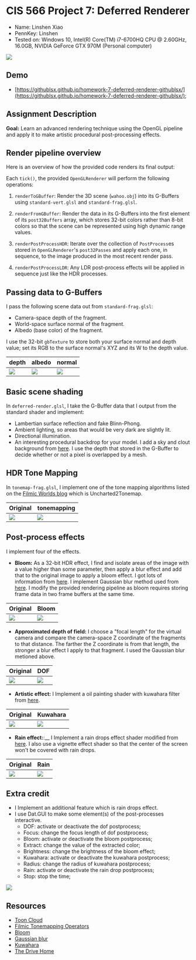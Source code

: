 # CIS 566 Project 7: Deferred Renderer

* Name: Linshen Xiao
* PennKey: Linshen
* Tested on: Windows 10, Intel(R) Core(TM) i7-6700HQ CPU @ 2.60GHz, 16.0GB, NVIDIA GeForce GTX 970M (Personal computer)

![](img/cover.gif)

## Demo

- [https://githublsx.github.io/homework-7-deferred-renderer-githublsx/](https://githublsx.github.io/homework-7-deferred-renderer-githublsx/);

## Assignment Description

**Goal:** Learn an advanced rendering technique using the OpenGL pipeline and apply it to make artistic procedural post-processing effects.

## Render pipeline overview

Here is an overview of how the provided code renders its final output:

Each `tick()`, the provided `OpenGLRenderer` will perform the following operations:

1. `renderToGBuffer`: Render the 3D scene (`wahoo.obj`) into its G-Buffers using `standard-vert.glsl` and `standard-frag.glsl`. 

2. `renderFromGBuffer`: Render the data in its G-Buffers into the first element of its `post32Buffers` array, which stores 32-bit colors rather than 8-bit colors so that the scene can be represented using high dynamic range values. 

3. `renderPostProcessHDR`: Iterate over the collection of `PostProcess`es stored in `OpenGLRenderer`'s `post32Passes` and apply each one, in sequence, to the image produced in the most recent render pass. 

4. `renderPostProcessLDR`: Any LDR post-process effects will be applied in sequence just like the HDR processes.

## Passing data to G-Buffers

I pass the following scene data out from `standard-frag.glsl`:

* Camera-space depth of the fragment.
* World-space surface normal of the fragment.
* Albedo (base color) of the fragment.

I use the 32-bit `gbTexture` to store both your surface normal and depth value; set its RGB to the surface normal's XYZ and its W to the depth value.

|depth|albedo|normal|
|--------------|--------------|--------------|
|![](img/depth.jpg)|![](img/albedo.jpg)|![](img/nor.jpg)|

## Basic scene shading

In `deferred-render.glsl`, I take the G-Buffer data that I output from the standard shader and implement:

* Lambertian surface reflection and fake Blinn-Phong.
* Ambient lighting, so areas that would be very dark are slightly lit.
* Directional illumination.
* An interesting procedural backdrop for your model. I add a sky and clout background from [here](https://www.shadertoy.com/view/4t23RR). I use the depth that stored in the G-Buffer to decide whether or not a pixel is overlapped by a mesh.

## HDR Tone Mapping
In `tonemap-frag.glsl`, I implement one of the tone mapping algorithms listed on the [Filmic Worlds blog](http://filmicworlds.com/blog/filmic-tonemapping-operators/) which is Uncharted2Tonemap.

|Original|tonemapping|
|--------------|--------------|
|![](img/notone.jpg)|![](img/tone.jpg)|

## Post-process effects

I implement four of the effects.

* __Bloom:__ As a 32-bit HDR effect, I find and isolate areas of the image with a value higher than some parameter, then apply a blur effect and add that to the original image to apply a bloom effect. I got lots of information from [here](https://learnopengl.com/Advanced-Lighting/Bloom). I implement Gaussian blur method used from [here](https://www.shadertoy.com/view/XdfGDH). I modify the provided rendering pipeline as bloom requires storing frame data in two frame buffers at the same time.

|Original|Bloom|
|--------------|--------------|
|![](img/original.jpg)|![](img/bloom.jpg)|

* __Approximated depth of field:__ I choose a "focal length" for the virtual camera and compare the camera-space Z coordinate of the fragments to that distance. The farther the Z coordinate is from that length, the stronger a blur effect I apply to that fragment. I used the Gaussian blur metioned above.

|Original|DOF|
|--------------|--------------|
|![](img/original.jpg)|![](img/dof.jpg)|

* __Artistic effect:__ I Implement a oil painting shader with kuwahara filter from [here](https://www.shadertoy.com/view/lls3WM).

|Original|Kuwahara|
|--------------|--------------|
|![](img/original.jpg)|![](img/kuwahara.jpg)|

* __Rain effect:__:__ I Implement a rain drops effect shader modified from [here](https://www.shadertoy.com/view/MdfBRX). I also use a vignette effect shader so that the center of the screen won't be covered with rain drops.

|Original|Rain|
|--------------|--------------|
|![](img/original.jpg)|![](img/rain.jpg)|

## Extra credit

- I Implement an additional feature which is rain drops effect.
- I use Dat.GUI to make some element(s) of the post-processes interactive.
	- DOF: activate or deactivate the dof postprocess;
	- Focus: change the focus length of dof postprocess;
	- Bloom: activate or deactivate the bloom postprocess;
	- Extract: change the value of the extracted color;
	- Brightness: change the brightness of the bloom effect;
	- Kuwahara: activate or deactivate the kuwahara postprocess;
	- Radius: change the radius of kuwahara postprocess;
	- Rain: activate or deactivate the rain drop postprocess;
	- Stop: stop the time;

![](img/GUI.jpg)

## Resources

- [Toon Cloud](https://www.shadertoy.com/view/4t23RR)
- [Filmic Tonemapping Operators](http://filmicworlds.com/blog/filmic-tonemapping-operators/)
- [Bloom](https://learnopengl.com/Advanced-Lighting/Bloom)
- [Gaussian blur](https://www.shadertoy.com/view/XdfGDH)
- [Kuwahara](https://www.shadertoy.com/view/lls3WM)
- [The Drive Home](https://www.shadertoy.com/view/MdfBRX)
